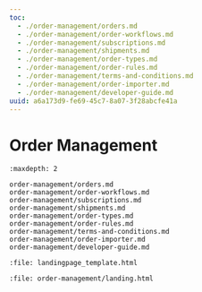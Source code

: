 ```yaml
---
toc:
  - ./order-management/orders.md
  - ./order-management/order-workflows.md
  - ./order-management/subscriptions.md
  - ./order-management/shipments.md
  - ./order-management/order-types.md
  - ./order-management/order-rules.md
  - ./order-management/terms-and-conditions.md
  - ./order-management/order-importer.md
  - ./order-management/developer-guide.md
uuid: a6a173d9-fe69-45c7-8a07-3f28abcfe41a
---
```

# Order Management

```{toctree}
:maxdepth: 2

order-management/orders.md
order-management/order-workflows.md
order-management/subscriptions.md
order-management/shipments.md
order-management/order-types.md
order-management/order-rules.md
order-management/terms-and-conditions.md
order-management/order-importer.md
order-management/developer-guide.md
```

```{raw} html
:file: landingpage_template.html
```

```{raw} html
:file: order-management/landing.html
```
